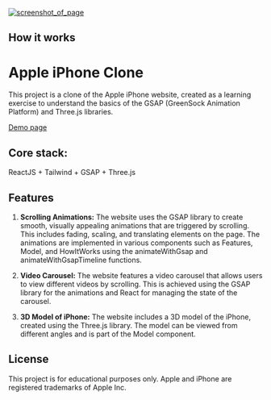 [![screenshot_of_page](https://i.postimg.cc/65yWHzV8/apple-clone.png)](https://postimg.cc/BXffbTV3)

## How it works



# Apple iPhone Clone
This project is a clone of the Apple iPhone website, created as a learning exercise to understand the basics of the GSAP (GreenSock Animation Platform) and Three.js libraries.

[Demo page](https://gregarious-manatee-6b4216.netlify.app/)

## Core stack: 
 
ReactJS + Tailwind + GSAP + Three.js

## Features

1. **Scrolling Animations:** The website uses the GSAP library to create smooth, visually appealing animations that are triggered by scrolling. This includes fading, scaling, and translating elements on the page. The animations are implemented in various components such as Features, Model, and HowItWorks using the animateWithGsap and animateWithGsapTimeline functions.

2. **Video Carousel:** The website features a video carousel that allows users to view different videos by scrolling. This is achieved using the GSAP library for the animations and React for managing the state of the carousel.

3. **3D Model of iPhone:** The website includes a 3D model of the iPhone, created using the Three.js library. The model can be viewed from different angles and is part of the Model component.

## License
This project is for educational purposes only. Apple and iPhone are registered trademarks of Apple Inc.
